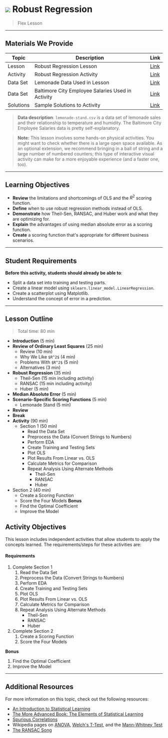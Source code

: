 <!---
Questions? Comments?
1. Log an issue to this repo to alert us of a problem.
2. Suggest an edit yourself by forking this repo, making edits, and submitting a pull request with your changes back to our master branch.
3. Reach out to the Data team on Slack and share your thoughts!
--->

# ![](https://ga-dash.s3.amazonaws.com/production/assets/logo-9f88ae6c9c3871690e33280fcf557f33.png) Robust Regression

> Flex Lesson

---

## Materials We Provide
<!--- This section is a table of contents for the activity. The table structure breaks down repo resources into types, distinguishing between notebooks and supporting materials. Note that the table below demonstrates the total possible range of materials. Most lessons won't require all of these categories. Also note that every item in the repo should get its own line and link. --->

| Topic | Description | Link |
| --- | --- | --- |
| Lesson | Robust Regression Lesson | [Link](./robust-regression.ipynb)|
| Activity | Robust Regression Activity | [Link](./baltimore-salaries-lab.ipynb)|
| Data Set | Lemonade Data Used in Lesson | [Link](./data/lemonade-stand.csv)|
| Data Set | Baltimore City Employee Salaries Used in Activity | [Link](./data/Baltimore_City_Employee_Salaries_2011.csv)|
| Solutions | Sample Solutions to Activity | [Link](./solution-code/baltimore-salaries-lab.ipynb)|


> **Data description**: `lemonade-stand.csv` is a data set of lemonade sales and their relationship to temperature and humidity. The Baltimore City Employee Salaries data is pretty self-explanatory.

> **Note:** This lesson involves some hands-on physical activities. You might want to check whether there is a large open
> space available. As an optional extension, we recommend bringing in a ball of string and a large number of numbered counters; this type of interactive visual activity can make for a more enjoyable experience (and a faster one, too).

---

## Learning Objectives
<!--- This section lists the lesson's learning objectives. For information on how to write clear learning objectives, review [this resource](http://ii.library.jhu.edu/2016/07/20/writing-effective-learning-objectives/). --->

- **Review** the limitations and shortcomings of OLS and the $R^2$ scoring function.
- **Define** when to use robust regression methods instead of OLS.
- **Demonstrate** how Theil-Sen, RANSAC, and Huber work and what they are optimizing for.
- **Explain** the advantages of using median absolute error as a scoring function.
- **Create** a scoring function that's appropriate for different business scenarios.

---

## Student Requirements
<!--- This section explains the relevant prerequisites — in other words, what students need to know to be able to benefit from and perform the tasks required in this activity/lab. List all of the relevant skills or prior learning objectives here. --->

**Before this activity, students should already be able to**:
- Split a data set into training and testing parts.
- Create a linear model using `sklearn.linear_model.LinearRegression`.
- Create a scatterplot using Matplotlib.
- Understand the concept of error in a prediction.

---

## Lesson Outline

<!--- This section outlines the lesson plan with relevant sections and subsections, providing both the total time required as well as suggestions for timing in each subsection. --->

> Total time: 80 min 

- **Introduction** (5 min)
- **Review of Ordinary Least Squares** (25 min)
    - Review (10 min)
	- Why We Like `$R^2$` (4 min)
	- Problems With `$R^2$` (5 min)
	- Alternatives (3 min)
- **Robust Regression** (35 min)
	- Theil-Sen (15 min including activity)
	- RANSAC (15 min including activity)
	- Huber (5 min)
- **Median Absolute Error** (5 min)
- **Scenario-Specific Scoring Functions** (5 min)
	- Lemonade Stand (5 min)
- **Review**
- **Break**
- **Activity** (90 min)
	- Section 1 (50 min)
   		- Read the Data Set
		- Preprocess the Data (Convert Strings to Numbers)
		- Perform EDA
		- Create Training and Testing Sets
		- Plot OLS
		- Plot Results From Linear vs. OLS
		- Calculate Metrics for Comparison
		- Repeat Analysis Using Alternate Methods
			- Theil-Sen
			- RANSAC
			- Huber
- Section 2 (40 min)
	- Create a Scoring Function
	- Score the Four Models
**Bonus**
	- Find the Optimal Coefficient
	- Improve the Model


## Activity Objectives
<!--- This section lists the learning objectives of the activity or lab.  --->

This lesson includes independent activities that allow students to apply the concepts learned. The requirements/steps for these activities are:

<!--- This section lists the exact requirements students have to perform in order to "complete" the activity.  --->
#### Requirements
1. Complete Section 1
   1. Read the Data Set
   1. Preprocess the Data (Convert Strings to Numbers)
   1. Perform EDA
   1. Create Training and Testing Sets
   1. Plot OLS
   1. Plot Results From Linear vs. OLS
   1. Calculate Metrics for Comparison
   1. Repeat Analysis Using Alternate Methods
      - Theil-Sen
      - RANSAC
      - Huber
1. Complete Section 2
   1. Create a Scoring Function
   1. Score the Four Models

**Bonus**
1. Find the Optimal Coefficient
1. Improve the Model

---

## Additional Resources
<!--- List of potential sources that may help or inform the students' ability to complete the tasks required. This might include reference sites, examples, or tutorials for "getting started." --->

For more information on this topic, check out the following resources:
- [An Introduction to Statistical Learning](http://www-bcf.usc.edu/~gareth/ISL/)
- [The More Advanced Book: The Elements of Statistical Learning](http://web.stanford.edu/~hastie/ElemStatLearn/)
- [Spurious Correlations](http://www.tylervigen.com/spurious-correlations)
- Wikipedia pages on [ANOVA](https://en.wikipedia.org/wiki/Analysis_of_variance), [Welch's T-Test](https://en.wikipedia.org/wiki/Welch's_t-test), and the [Mann-Whitney Test](https://en.wikipedia.org/wiki/Mann%E2%80%93Whitney_U_test)
- [The RANSAC Song](http://danielwedge.com/ransac/)
